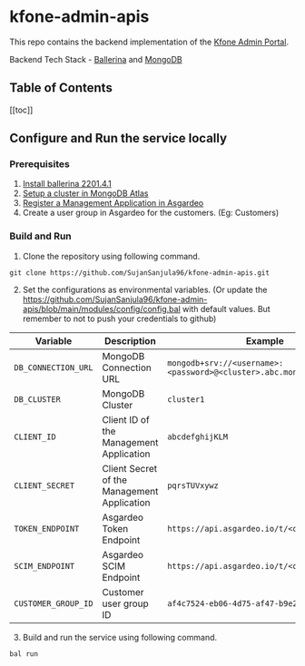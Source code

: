 # kfone-admin-apis

This repo contains the backend implementation of the [Kfone Admin Portal](https://github.com/DonOmalVindula/kfone-admin-portal).

Backend Tech Stack - [Ballerina](https://ballerina.io/) and [MongoDB](https://www.mongodb.com/)

## Table of Contents
[[toc]]

## Configure and Run the service locally

### Prerequisites

1. [Install ballerina 2201.4.1](https://ballerina.io/learn/install-ballerina/installation-options/)
2. [Setup a cluster in MongoDB Atlas](https://www.mongodb.com/basics/mongodb-atlas-tutorial)
3. [Register a Management Application in Asgardeo](https://wso2.com/asgardeo/docs/apis/authentication/#register-a-management-app)
4. Create a user group in Asgardeo for the customers. (Eg: Customers)

### Build and Run

1. Clone the repository using following command.

```
git clone https://github.com/SujanSanjula96/kfone-admin-apis.git
```

2. Set the configurations as environmental variables. (Or update the https://github.com/SujanSanjula96/kfone-admin-apis/blob/main/modules/config/config.bal with default values. But remember to not to push your credentials to github)

| Variable | Description | Example |
| ---------------|-----------------|-----------------|
| `DB_CONNECTION_URL` |  MongoDB Connection URL  |  `mongodb+srv://<username>:<password>@<cluster>.abc.mongodb.net/test`  |
| `DB_CLUSTER` | MongoDB Cluster  | `cluster1`  |
| `CLIENT_ID`  | Client ID of the Management Application  | `abcdefghijKLM`   |
| `CLIENT_SECRET`  |  Client Secret of the Management Application  | `pqrsTUVxywz`   |
| `TOKEN_ENDPOINT`  | Asgardeo Token Endpoint   | `https://api.asgardeo.io/t/<orgName>/oauth2`   |
| `SCIM_ENDPOINT`  | Asgardeo SCIM Endpoint   | `https://api.asgardeo.io/t/<orgName>/scim2`   |
| `CUSTOMER_GROUP_ID`  | Customer user group ID   | `af4c7524-eb06-4d75-af47-b9e2a21863c5`   |

3. Build and run the service using following command.

```
bal run
```
